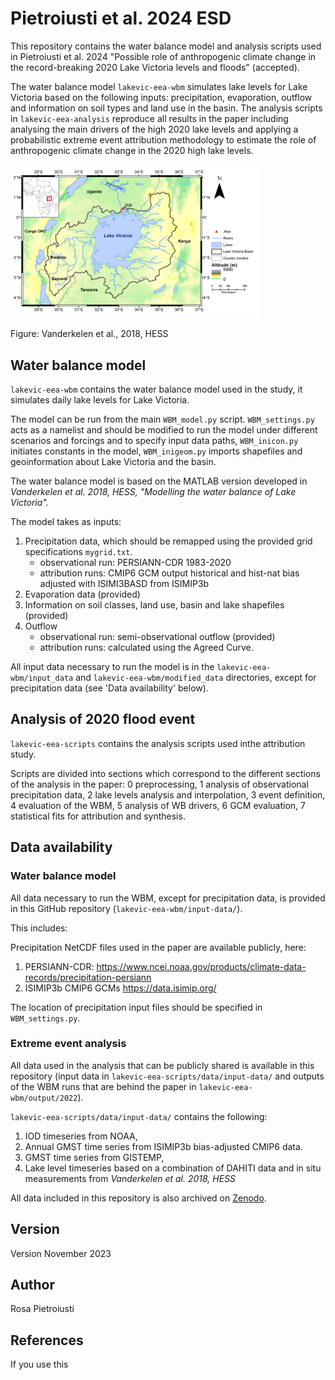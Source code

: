 # Pietroiusti et al. 2024 ESD

This repository contains the water balance model and analysis scripts used in Pietroiusti et al. 2024 "Possible role of anthropogenic climate change in the record-breaking 2020 Lake Victoria levels and floods" (accepted). 

The water balance model `lakevic-eea-wbm` simulates lake levels for Lake Victoria based on the following inputs: precipitation, evaporation, outflow and information on soil types and land use in the basin. The analysis scripts in `lakevic-eea-analysis` reproduce all results in the paper including analysing the main drivers of the high 2020 lake levels and applying a probabilistic extreme event attribution methodology to estimate the role of anthropogenic climate change in the 2020 high lake levels. 

<img src=/lakevic-eea-wbm/input_data/shapefiles/fig01.png alt="drawing" width="400" ALIGN=”center” />

Figure: Vanderkelen et al., 2018, HESS

## Water balance model

`lakevic-eea-wbm` contains the water balance model used in the study, it simulates daily lake levels for Lake Victoria.

The model can be run from the main `WBM_model.py` script. `WBM_settings.py` acts as a namelist and should be modified to run the model under different scenarios and forcings and to specify input data paths, `WBM_inicon.py` initiates constants in the model, `WBM_inigeom.py` imports shapefiles and geoinformation about Lake Victoria and the basin.

The water balance model is based on the MATLAB version developed in *Vanderkelen et al. 2018, HESS, "Modelling the water balance of Lake Victoria".*

The model takes as inputs:
1. Precipitation data, which should be remapped using the provided grid specifications `mygrid.txt`. 
    - observational run: PERSIANN-CDR 1983-2020
    - attribution runs: CMIP6 GCM output historical and hist-nat bias adjusted with ISIMI3BASD from ISIMIP3b
2. Evaporation data (provided) 
3. Information on soil classes, land use, basin and lake shapefiles (provided)
4. Outflow
    - observational run: semi-observational outflow (provided)
    - attribution runs: calculated using the Agreed Curve.
  
All input data necessary to run the model is in the `lakevic-eea-wbm/input_data` and `lakevic-eea-wbm/modified_data` directories, except for precipitation data (see 'Data availability' below). 

## Analysis of 2020 flood event

`lakevic-eea-scripts` contains the analysis scripts used inthe attribution study. 

Scripts are divided into sections which correspond to the different sections of the analysis in the paper: 0 preprocessing, 1 analysis of observational precipitation data, 2 lake levels analysis and interpolation, 3 event definition, 4 evaluation of the WBM, 5 analysis of WB drivers, 6 GCM evaluation, 7 statistical fits for attribution and synthesis. 

## Data availability 

### Water balance model 

All data necessary to run the WBM, except for precipitation data, is provided in this GitHub repository (`lakevic-eea-wbm/input-data/`). 

This includes: 


Precipitation NetCDF files used in the paper are available publicly, here:
1. PERSIANN-CDR: https://www.ncei.noaa.gov/products/climate-data-records/precipitation-persiann 
2. ISIMIP3b CMIP6 GCMs https://data.isimip.org/

The location of precipitation input files should be specified in `WBM_settings.py`. 

### Extreme event analysis 

All data used in the analysis that can be publicly shared is available in this repository (input data in `lakevic-eea-scripts/data/input-data/` and outputs of the WBM runs that are behind the paper in `lakevic-eea-wbm/output/2022`).

`lakevic-eea-scripts/data/input-data/` contains the following: 
1.	IOD timeseries from NOAA, 
2.	Annual GMST time series from ISIMIP3b bias-adjusted CMIP6 data.
3.	GMST time series from GISTEMP, 
4.	Lake level timeseries based on a combination of DAHITI data and in situ measurements from *Vanderkelen et al. 2018, HESS*

All data included in this repository is also archived on  [Zenodo](https://zenodo.org/record/8233523).

## Version
Version November 2023

## Author
Rosa Pietroiusti

## References 

If you use this 
